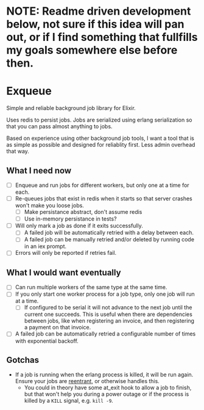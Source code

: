 # NOTE: Readme driven development below, not sure if this idea will pan out, or if I find something that fullfills my goals somewhere else before then.

Exqueue
=======

Simple and reliable background job library for Elixir.

Uses redis to persist jobs. Jobs are serialized using erlang serialization so that you can pass almost anything to jobs.

Based on experience using other background job tools, I want a tool that is as simple as possible and designed for reliablity first. Less admin overhead that way.

## What I need now

* [ ] Enqueue and run jobs for different workers, but only one at a time for each.
* [ ] Re-queues jobs that exist in redis when it starts so that server crashes won't make you loose jobs.
  - [ ] Make persistance abstract, don't assume redis
  - [ ] Use in-memory persistance in tests?
* [ ] Will only mark a job as done if it exits successfully.
  - [ ] A failed job will be automatically retried with a delay between each.
  - [ ] A failed job can be manually retried and/or deleted by running code in an iex prompt.
* [ ] Errors will only be reported if retries fail.

## What I would want eventually

* [ ] Can run multiple workers of the same type at the same time.
* [ ] If you only start one worker process for a job type, only one job will run at a time.
  - [ ] If configured to be serial it will not advance to the next job until the current one succeeds. This is useful when there are dependencies between jobs, like when registering an invoice, and then registering a payment on that invoice.
* [ ] A failed job can be automatically retried a configurable number of times with exponential backoff.

## Gotchas

* If a job is running when the erlang process is killed, it will be run again. Ensure your jobs are [reentrant](https://en.wikipedia.org/wiki/Reentrancy_(computing)), or otherwise handles this.
  - You could in theory have some at\_exit hook to allow a job to finish, but that won't help you during a power outage or if the process is killed by a `KILL` signal, e.g. `kill -9`.
